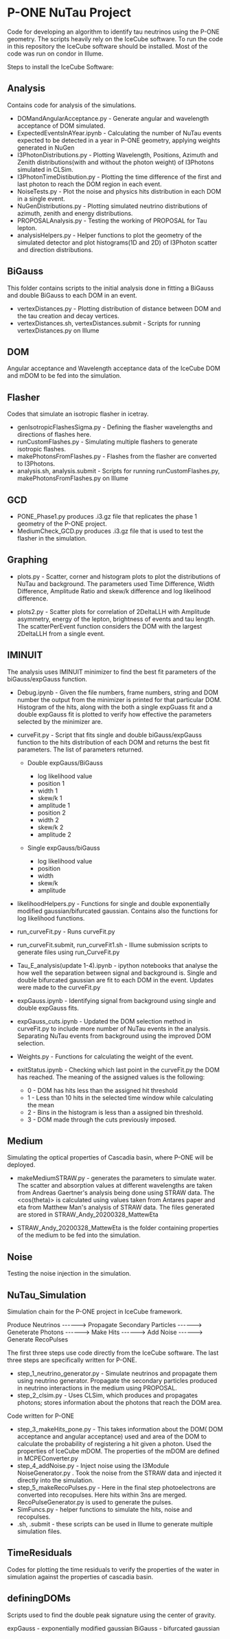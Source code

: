 # P-ONE NuTau Project

Code for developing an algorithm to identify tau neutrinos using the P-ONE geometry. The scripts heavily rely on the IceCube software. To run the code in this repository the IceCube software should be installed. Most of the code was run on condor in Illume.

Steps to install the IceCube Software:

## Analysis

Contains code for analysis of the simulations.

- DOMandAngularAcceptance.py - Generate angular and wavelength acceptance of DOM simulated.
- ExpectedEventsInAYear.ipynb - Calculating the number of NuTau events expected to be detected in a year in P-ONE geometry, applying weights generated in NuGen
- I3PhotonDistributions.py - Plotting Wavelength, Positions, Azimuth and Zenith distributions(with and without the photon weight) of I3Photons simulated in CLSim.
- I3PhotonTimeDistibution.py - Plotting the time difference of the first and last photon to reach the DOM region in each event.
- NoiseTests.py - Plot the noise and physics hits distribution in each DOM in a single event.
- NuGenDistributions.py - Plotting simulated neutrino distributions of azimuth, zenith and energy distributions.
- PROPOSALAnalysis.py - Testing the working of PROPOSAL for Tau lepton.
- analysisHelpers.py - Helper functions to plot the geometry of the simulated detector and plot histograms(1D and 2D) of I3Photon scatter and direction distributions.

## BiGauss
This folder contains scripts to the initial analysis done in fitting a BiGauss and double BiGauss to each DOM in an event.   

- vertexDistances.py - Plotting distribution of distance between DOM and the tau creation and decay vertices.
- vertexDistances.sh, vertexDistances.submit - Scripts for running vertexDistances.py on Illume

## DOM

Angular acceptance and Wavelength acceptance data of the IceCube DOM and mDOM to be fed into the simulation.

## Flasher

Codes that simulate an isotropic flasher in icetray.

- genIsotropicFlashesSigma.py - Defining the flasher wavelengths and directions of flashes here.
- runCustomFlashes.py - Simulating multiple flashers to generate isotropic flashes.
- makePhotonsFromFlashes.py - Flashes from the flasher are converted to I3Photons.
- analysis.sh, analysis.submit - Scripts for running runCustomFlashes.py, makePhotonsFromFlashes.py  on Illume

## GCD

- PONE_Phase1.py produces .i3.gz file that replicates the phase 1 geometry of the P-ONE project.
- MediumCheck_GCD.py produces .i3.gz file that is used to test the flasher in the simulation.

## Graphing

- plots.py - Scatter, corner and histogram plots to plot the distributions of NuTau and background. The parameters used Time Difference, Width Difference, Amplitude Ratio and skew/k difference and log likelihood difference.

- plots2.py - Scatter plots for correlation of 2DeltaLLH with Amplitude asymmetry, energy of the lepton, brightness of events and tau length. The scatterPerEvent function considers the DOM with the largest 2DeltaLLH from a single event.

## IMINUIT

The analysis uses IMINUIT minimizer to find the best fit parameters of the biGauss/expGauss function.

- Debug.ipynb - Given the file numbers, frame numbers, string and DOM number the output from the minimizer is printed for that particular DOM. Histogram of the hits, along with the both a single expGuass fit and a double expGauss fit is plotted to verify how effective the parameters selected by the minimizer are.

- curveFit.py - Script that fits single and double biGauss/expGauss function to the hits distribution of each DOM and returns the best fit parameters. The list of parameters returned.
  - Double expGauss/BiGauss
    - log likelihood value
    - position 1
    - width 1
    - skew/k 1
    - amplitude 1
    - position 2
    - width 2
    - skew/k 2
    - amplitude 2

  - Single expGauss/biGauss
    - log likelihood value
    - position
    - width
    - skew/k
    - amplitude

- likelihoodHelpers.py - Functions for single and double exponentially modified gaussian/bifurcated gaussian. Contains also the functions for log likelihood functions.

- run_curveFit.py - Runs curveFit.py

- run_curveFit.submit, run_curveFit1.sh - Illume submission scripts to generate files using run_CurveFit.py

- Tau_E_analysis(update 1-4).ipynb - ipython notebooks that analyse the how well the separation between signal and background is. Single and double bifurcated gaussian are fit to each DOM in the event. Updates were made to the curveFit.py

- expGauss.ipynb - Identifying signal from background using single and double expGauss fits.

- expGauss_cuts.ipynb - Updated the DOM selection method in curveFit.py to include more number of NuTau events in the analysis. Separating NuTau events from background using the improved DOM selection.

- Weights.py - Functions for calculating the weight of the event.

- exitStatus.ipynb - Checking which last point in the curveFit.py the DOM has reached. The meaning of the assigned values is the following:
  - 0 - DOM has hits less than the assigned hit threshold
  - 1 - Less than 10 hits in the selected time window while calculating the mean
  - 2 - Bins in the histogram is less than a assigned bin threshold.
  - 3 - DOM made through the cuts previously imposed.

## Medium

Simulating the optical properties of Cascadia basin, where P-ONE will be deployed.

- makeMediumSTRAW.py - generates the parameters to simulate water. The scatter and absorption values at different wavelengths are taken from Andreas Gaertner's analysis being done using STRAW data. The <cos(theta)> is calculated using values taken from Antares paper and eta from Matthew Man's analysis of STRAW data. The files generated are stored in STRAW_Andy_20200328_MattewEta

- STRAW_Andy_20200328_MattewEta is the folder containing properties of the medium to be fed into the simulation.

## Noise

Testing the noise injection in the simulation.

## NuTau_Simulation

Simulation chain for the P-ONE project in IceCube framework.

Produce Neutrinos ------> Propagate Secondary Particles ------> Geneterate Photons ------> Make Hits ------> Add Noise ------> Generate RecoPulses

The first three steps use code directly from the IceCube software. The last three steps are specifically written for P-ONE.

- step_1_neutrino_generator.py - Simulate neutrinos and propagate them using neutrino generator. Propagate the secondary particles produced in neutrino interactions in the medium using PROPOSAL.
- step_2_clsim.py - Uses CLSim, which produces and propagates photons; stores information about the photons that reach the DOM area.

Code written for P-ONE
- step_3_makeHits_pone.py - This takes information about the DOM( DOM acceptance and angular acceptance) used and area of the DOM to calculate the probability of registering a hit given a photon. Used the properties of IceCube mDOM. The properties of the mDOM are defined in MCPEConverter.py
- step_4_addNoise.py - Inject noise using the I3Module NoiseGenerator.py . Took the noise from the STRAW data and injected it directly into the simulation.
- step_5_makeRecoPulses.py - Here in the final step photoelectrons are converted into recopulses. Here hits within 3ns are merged. RecoPulseGenerator.py is used to generate the pulses.
- SimFuncs.py - helper functions to simulate the hits, noise and recopulses.
- .sh, .submit - these scripts can be used in Illume to generate multiple simulation files.

## TimeResiduals

Codes for plotting the time residuals to verify the properties of the water in simulation against the properties of cascadia basin.

## definingDOMs

Scripts used to find the double peak signature using the center of gravity.


expGauss - exponentially modified gaussian
BiGauss - bifurcated gaussian
